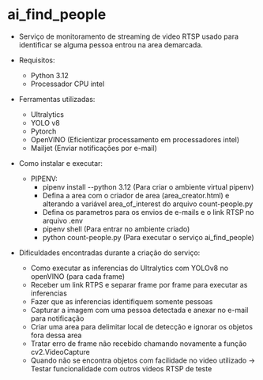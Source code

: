 # ai_find_people

- Serviço de monitoramento de streaming de video RTSP usado para identificar se alguma pessoa entrou na area demarcada.

- Requisitos:
    - Python 3.12
    - Processador CPU intel

- Ferramentas utilizadas:
    - Ultralytics
    - YOLO v8 
    - Pytorch
    - OpenVINO (Eficientizar processamento em processadores intel)
    - Mailjet (Enviar notificações por e-mail)

- Como instalar e executar:
    - PIPENV:
        - pipenv install --python 3.12 (Para criar o ambiente virtual pipenv)
        - Defina a area com o criador de area (area_creator.html) e alterando a variável area_of_interest do arquivo count-people.py
        - Defina os parametros para os envios de e-mails e o link RTSP no arquivo .env
        - pipenv shell (Para entrar no ambiente criado)
        - python count-people.py (Para executar o serviço ai_find_people)

- Dificuldades encontradas durante a criação do serviço:
    - Como executar as inferencias do Ultralytics com YOLOv8 no openVINO (para cada frame)
    - Receber um link RTPS e separar frame por frame para executar as inferencias
    - Fazer que as inferencias identifiquem somente pessoas
    - Capturar a imagem com uma pessoa detectada e anexar no e-mail para notificação 
    - Criar uma area para delimitar local de detecção e ignorar os objetos fora dessa area
    - Tratar erro de frame não recebido chamando novamente a função cv2.VideoCapture
    - Quando não se encontra objetos com facilidade no video utilizado -> Testar funcionalidade com outros videos RTSP de teste